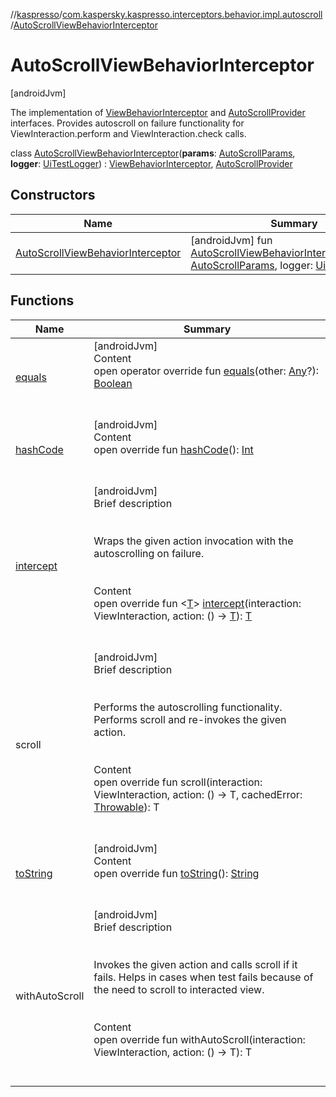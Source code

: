 //[kaspresso](../../index.md)/[com.kaspersky.kaspresso.interceptors.behavior.impl.autoscroll](../index.md)/[AutoScrollViewBehaviorInterceptor](index.md)



# AutoScrollViewBehaviorInterceptor  
 [androidJvm] 

The implementation of [ViewBehaviorInterceptor](../../com.kaspersky.kaspresso.interceptors.behavior/-view-behavior-interceptor/index.md) and [AutoScrollProvider](../../com.kaspersky.kaspresso.autoscroll/-auto-scroll-provider/index.md) interfaces. Provides autoscroll on failure functionality for ViewInteraction.perform and ViewInteraction.check calls.

class [AutoScrollViewBehaviorInterceptor](index.md)(**params**: [AutoScrollParams](../../com.kaspersky.kaspresso.params/-auto-scroll-params/index.md), **logger**: [UiTestLogger](../../com.kaspersky.kaspresso.logger/-ui-test-logger/index.md)) : [ViewBehaviorInterceptor](../../com.kaspersky.kaspresso.interceptors.behavior/-view-behavior-interceptor/index.md), [AutoScrollProvider](../../com.kaspersky.kaspresso.autoscroll/-auto-scroll-provider/index.md)<ViewInteraction>    


## Constructors  
  
|  Name|  Summary| 
|---|---|
| [AutoScrollViewBehaviorInterceptor](-auto-scroll-view-behavior-interceptor.md)|  [androidJvm] fun [AutoScrollViewBehaviorInterceptor](-auto-scroll-view-behavior-interceptor.md)(params: [AutoScrollParams](../../com.kaspersky.kaspresso.params/-auto-scroll-params/index.md), logger: [UiTestLogger](../../com.kaspersky.kaspresso.logger/-ui-test-logger/index.md))   <br>


## Functions  
  
|  Name|  Summary| 
|---|---|
| [equals](https://kotlinlang.org/api/latest/jvm/stdlib/kotlin/-any/equals.html)| [androidJvm]  <br>Content  <br>open operator override fun [equals](https://kotlinlang.org/api/latest/jvm/stdlib/kotlin/-any/equals.html)(other: [Any](https://kotlinlang.org/api/latest/jvm/stdlib/kotlin/-any/index.html)?): [Boolean](https://kotlinlang.org/api/latest/jvm/stdlib/kotlin/-boolean/index.html)  <br><br><br>
| [hashCode](https://kotlinlang.org/api/latest/jvm/stdlib/kotlin/-any/hash-code.html)| [androidJvm]  <br>Content  <br>open override fun [hashCode](https://kotlinlang.org/api/latest/jvm/stdlib/kotlin/-any/hash-code.html)(): [Int](https://kotlinlang.org/api/latest/jvm/stdlib/kotlin/-int/index.html)  <br><br><br>
| [intercept](intercept.md)| [androidJvm]  <br>Brief description  <br><br><br>Wraps the given action invocation with the autoscrolling on failure.<br><br>  <br>Content  <br>open override fun <[T](intercept.md)> [intercept](intercept.md)(interaction: ViewInteraction, action: () -> [T](intercept.md)): [T](intercept.md)  <br><br><br>
| scroll| [androidJvm]  <br>Brief description  <br><br><br>Performs the autoscrolling functionality. Performs scroll and re-invokes the given action.<br><br>  <br>Content  <br>open override fun <T> scroll(interaction: ViewInteraction, action: () -> T, cachedError: [Throwable](https://kotlinlang.org/api/latest/jvm/stdlib/kotlin/-throwable/index.html)): T  <br><br><br>
| [toString](https://kotlinlang.org/api/latest/jvm/stdlib/kotlin/-any/to-string.html)| [androidJvm]  <br>Content  <br>open override fun [toString](https://kotlinlang.org/api/latest/jvm/stdlib/kotlin/-any/to-string.html)(): [String](https://kotlinlang.org/api/latest/jvm/stdlib/kotlin/-string/index.html)  <br><br><br>
| withAutoScroll| [androidJvm]  <br>Brief description  <br><br><br>Invokes the given action and calls scroll if it fails. Helps in cases when test fails because of the need to scroll to interacted view.<br><br>  <br>Content  <br>open override fun <T> withAutoScroll(interaction: ViewInteraction, action: () -> T): T  <br><br><br>

